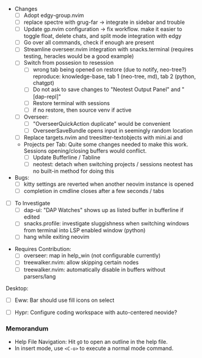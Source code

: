- Changes
    - [ ] Adopt edgy-group.nvim
    - [ ] replace spectre with grug-far -> integrate in sidebar and trouble
    - [ ] Update gp.nvim configuration -> fix workflow. make it easier to toggle
      float, delete chats, and split mode integration with edgy
    - [ ] Go over all commands, check if enough are present
    - [ ] Streamline overseer.nvim integration with snacks.terminal (requires testing, heracles would be a good example)
    - [ ] Switch from possesion to resession
        - [ ] wrong tab being opened on restore (due to notify, neo-tree?)
            reproduce: knowledge-base, tab 1 (neo-tree, md), tab 2 (python, chatgpt)
        - [ ] Do not ask to save changes to "Neotest Output Panel" and "[dap-repl]"
        - [ ] Restore terminal with sessions
        - [ ] if no restore, then source venv if active
    - [ ] Overseer:
        - [ ] "OverseerQuickAction duplicate" would be convenient
        - [ ] OverseerSaveBundle opens input in seemingly random location
    - [ ] Replace targets.nvim and treesitter-textobjects with mini.ai and <swap plugin>

    - Projects per Tab:
    Quite some changes needed to make this work. Sessions opening/closing
    buffers would conflict.
        - [ ] Update Bufferline / Tabline
        - [ ] neotest: detach when switching projects / sessions
                neotest has no built-in method for doing this
- Bugs:
    - [ ] kitty settings are reverted when another neovim instance is opened
    - [ ] completion in cmdline closes after a few seconds / tabs

- [ ] To Investigate
    - [ ] dap-ui: "DAP Watches" shows up as listed buffer in bufferline if edited
    - [ ] snacks.profile: investigate sluggishness when switching windows from
      terminal into LSP enabled window (python)
    - [ ] hang while exiting neovim
- Requires Contribution:
    - [ ] overseer: map <esc> in help_win (not configurable currently)
    - [ ] treewalker.nvim: allow skipping certain nodes
    - [ ] treewalker.nvim: automatically disable in buffers without parsers/lang

Desktop:
- [ ] Eww: Bar should use fill icons on select
- [ ] Hypr: Configure coding workspace with auto-centered neovide?


### Memorandum
- Help File Navigation: Hit `gO` to open an outline in the help file.
- In insert mode, use `<C-o>` to execute a normal mode command.

